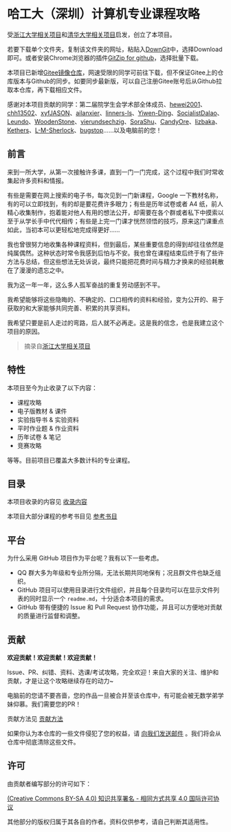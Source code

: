 # 哈工大（深圳）计算机专业课程攻略

受[浙江大学相关项目](https://github.com/QSCTech/zju-icicles)和[清华大学相关项目](https://github.com/PKUanonym/REKCARC-TSC-UHT)启发，创立了本项目。

若要下载单个文件夹，复制该文件夹的网址，粘贴入[DownGit](https://minhaskamal.github.io/DownGit/#/home)中，选择Download即可。或者安装Chrome浏览器的插件[GitZip for github](https://chrome.google.com/webstore/detail/gitzip-for-github/ffabmkklhbepgcgfonabamgnfafbdlkn)，选择批量下载。

本项目已新增[Gitee镜像仓库](https://gitee.com/hewei2001/HITSZ-CS-GEEK)，网速受限的同学可前往下载，但不保证Gitee上的仓库版本与Github的同步。如要同步最新版，可以自己注册Gitee账号后从Github拉取本仓库，再下载相应文件。

感谢对本项目贡献的同学：第二届院学生会学术部全体成员、[hewei2001](https://github.com/hewei2001)、[chh13502](https://github.com/chh13502)、[xyfJASON](https://github.com/xyfJASON)、[ailanxier](https://github.com/ailanxier)、[linners-ls](https://github.com/linners-ls)、[Yiwen-Ding](https://github.com/Yiwen-Ding)、[SocialistDalao](https://github.com/SocialistDalao)、[Leundo](https://github.com/Leundo)、[WoodenStone](https://github.com/WoodenStone)、[vierundsechzig](https://github.com/vierundsechzig)、[SoraShu](https://github.com/SoraShu)、[CandyOre](https://github.com/CandyOre)、[lizbaka](https://github.com/lizbaka)、[Kethers](https://github.com/Kethers)、[L-M-Sherlock](https://github.com/L-M-Sherlock)、[bugstop](https://github.com/bugstop)……以及电脑前的您！

## 前言

来到一所大学，从第一次接触许多课，直到一门一门完成，这个过程中我们时常收集起许多资料和情报。

有些是需要在网上搜索的电子书，每次见到一门新课程，Google 一下教材名称，有的可以立即找到，有的却是要花费许多眼力；有些是历年试卷或者 A4 纸，前人精心收集制作，抱着能对他人有用的想法公开，却需要在各个群或者私下中摸索以至于从学长手中代代相传；有些是上完一门课才恍然领悟的技巧，原来这门课重点如此，当初本可以更轻松地完成得更好……

我也曾很努力地收集各种课程资料，但到最后，某些重要信息的得到却往往依然是纯属偶然。这种状态时常令我感到后怕与不安。我也曾在课程结束后终于有了些许方法与总结，但这些想法无处诉说，最终只能把花费时间与精力才换来的经验耗散在了漫漫的遗忘之中。

我为这一年一年，这么多人孤军奋战的重复劳动感到不平。

我希望能够将这些隐晦的、不确定的、口口相传的资料和经验，变为公开的、易于获取的和大家能够共同完善、积累的共享资料。

我希望只要是前人走过的弯路，后人就不必再走。这是我的信念，也是我建立这个项目的原因。

>摘录自[浙江大学相关项目](https://github.com/QSCTech/zju-icicles)

## 特性

本项目至今为止收录了以下内容：

- 课程攻略
- 电子版教材 & 课件
- 实验指导书 & 实验资料
- 平时作业题 & 作业资料
- 历年试卷 & 笔记
- 竞赛攻略

等等。目前项目已覆盖大多数计科的专业课程。

## 目录

本项目收录的内容见 [收录内容](收录内容.md)

本项目大部分课程的参考书目见 [参考书目](参考书目.md)

## 平台

为什么采用 GitHub 项目作为平台呢？我有以下一些考虑。

- QQ 群大多为年级和专业所分隔，无法长期共同地保有；况且群文件也缺乏组织。
- GitHub 项目可以使用目录进行文件组织，并且每个目录均可以在显示文件列表的同时显示一个 `readme.md`，十分适合本项目的需求。
- GitHub 带有便捷的 Issue 和 Pull Request 协作功能，并且可以方便地对贡献的质量进行监督和调整。

## 贡献

**欢迎贡献！欢迎贡献！欢迎贡献！**

Issue、PR、纠错、资料、选课/考试攻略，完全欢迎！来自大家的关注、维护和贡献，才是让这个攻略继续存在的动力~

电脑前的您请不要吝啬，您的作品一旦被合并至该仓库中，有可能会被无数学弟学妹仰慕。我们需要您的PR！

贡献方法见 [贡献方法](贡献方法.md)

如果你认为本仓库的一些文件侵犯了您的权益，请 [向我们发送邮件](mailto:hewei2001@foxmail.com) 。我们将会从仓库中彻底清除这些文件。

## 许可

由贡献者编写部分的许可如下：

[(Creative Commons BY-SA 4.0) 知识共享署名 - 相同方式共享 4.0 国际许可协议](https://creativecommons.org/licenses/by-nc-sa/4.0/deed.zh)

其他部分的版权归属于其各自的作者。资料仅供参考，请自己判断其适用性。